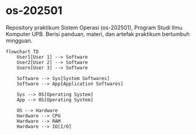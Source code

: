 # os-202501
Repository praktikum Sistem Operasi (os-202501), Program Studi Ilmu Komputer UPB. Berisi panduan, materi, dan artefak praktikum bertumbuh mingguan.
```mermaid
flowchart TD
    User1[User 1] --> Software
    User2[User 2] --> Software
    Usern[User 3] --> Software

    Software --> Sys[System Softwares]
    Software --> App[Application Softwares]

    Sys --> OS[Operating System]
    App --> OS[Operating System]

    OS --> Hardware
    Hardware --> CPU
    Hardware --> RAM
    Hardware --> IO[I/O]
